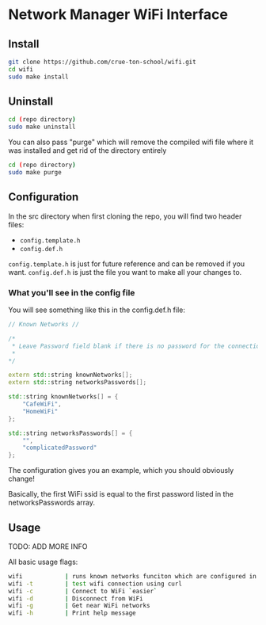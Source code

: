 # Network Manager WiFi Interface

## Install
```sh
git clone https://github.com/crue-ton-school/wifi.git
cd wifi
sudo make install
```

## Uninstall
```sh
cd (repo directory)
sudo make uninstall
```

You can also pass "purge" which will remove the compiled wifi file where it was installed and get rid of the directory entirely
```sh
cd (repo directory)
sudo make purge
``` 

## Configuration
In the src directory when first cloning the repo, you will find two header files:
- `config.template.h`
- `config.def.h`

`config.template.h` is just for future reference and can be removed if you want.
`config.def.h` is just the file you want to make all your changes to.

### What you'll see in the config file

You will see something like this in the config.def.h file:
```cpp
// Known Networks //

/*
 * Leave Password field blank if there is no password for the connection
 *
*/

extern std::string knownNetworks[];
extern std::string networksPasswords[];

std::string knownNetworks[] = {
	"CafeWiFi",
	"HomeWiFi"
};

std::string networksPasswords[] = {
	"",
	"complicatedPassword"
};
```

The configuration gives you an example, which you should obviously change!

Basically, the first WiFi ssid is equal to the first password listed in the networksPasswords array.

## Usage

TODO: ADD MORE INFO

All basic usage flags:
```sh
wifi			| runs known networks funciton which are configured in config file
wifi -t 		| test wifi connection using curl
wifi -c			| Connect to WiFi `easier`
wifi -d 		| Disconnect from WiFi
wifi -g			| Get near WiFi networks
wifi -h			| Print help message
```
